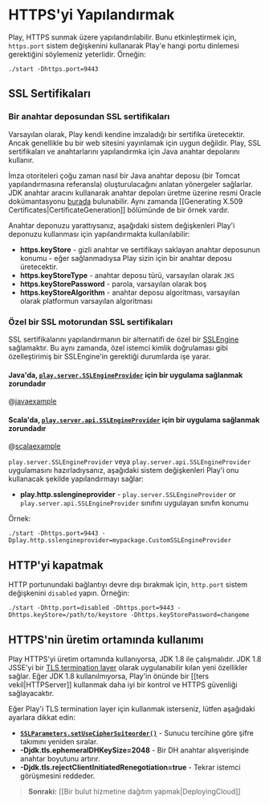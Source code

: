 <!--- Copyright (C) 2009-2013 Typesafe Inc. <http://www.typesafe.com> -->
# HTTPS'yi Yapılandırmak

Play, HTTPS sunmak üzere yapılandırılabilir. Bunu etkinleştirmek için, `https.port` sistem değişkenini kullanarak Play'e hangi portu dinlemesi gerektiğini söylemeniz yeterlidir. Örneğin:

    ./start -Dhttps.port=9443

## SSL Sertifikaları

### Bir anahtar deposundan SSL sertifikaları

Varsayılan olarak, Play kendi kendine imzaladığı bir sertifika üretecektir. Ancak genellikle bu bir web sitesini yayınlamak için uygun değildir. Play, SSL sertifikaları ve anahtarlarını yapılandırmka için Java anahtar depolarını kullanır.

İmza otoriteleri çoğu zaman nasıl bir Java anahtar deposu (bir Tomcat yapılandırmasına referansla) oluşturulacağını anlatan yönergeler sağlarlar. JDK anahtar aracını kullanarak anahtar depoları üretme üzerine resmi Oracle dokümantasyonu [burada](http://docs.oracle.com/javase/7/docs/technotes/tools/solaris/keytool.html) bulunabilir. Aynı zamanda [[Generating X.509 Certificates|CertificateGeneration]] bölümünde de bir örnek vardır. 

Anahtar deponuzu yarattıysanız, aşağıdaki sistem değişkenleri Play'i deponuzu kullanması için yapılandırmakta kullanılabilir:

* **https.keyStore** - gizli anahtar ve sertifikayı saklayan anahtar deposunun konumu - eğer sağlanmadıysa Play sizin için bir anahtar deposu üretecektir.
* **https.keyStoreType** - anahtar deposu türü, varsayılan olarak `JKS`
* **https.keyStorePassword** - parola, varsayılan olarak boş
* **https.keyStoreAlgorithm** - anahtar deposu algoritması, varsayılan olarak platformun varsayılan algoritması

### Özel bir SSL motorundan SSL sertifikaları

SSL sertifikalarını yapılandırmanın bir alternatifi de özel bir [SSLEngine](http://docs.oracle.com/javase/7/docs/api/javax/net/ssl/SSLEngine.html) sağlamaktır. Bu aynı zamanda, özel istemci kimlik doğrulaması gibi özelleştirimiş bir SSLEngine'in gerektiği durumlarda işe yarar.

#### Java'da, [`play.server.SSLEngineProvider`](api/java/play/server/SSLEngineProvider.html) için bir uygulama sağlanmak zorundadır

@[javaexample](code/java/CustomSSLEngineProvider.java)

#### Scala'da, [`play.server.api.SSLEngineProvider`](api/scala/index.html#play.server.api.SSLEngineProvider) için bir uygulama sağlanmak zorundadır

@[scalaexample](code/scala/CustomSSLEngineProvider.scala)

`play.server.SSLEngineProvider` veya `play.server.api.SSLEngineProvider` uygulamasını hazırladıysanız, aşağıdaki sistem değişkenleri Play'i onu kullanacak şekilde yapılandırmayı sağlar:

* **play.http.sslengineprovider** - `play.server.SSLEngineProvider` or `play.server.api.SSLEngineProvider` sınıfını uygulayan sınıfın konumu

Örnek:

    ./start -Dhttps.port=9443 -Dplay.http.sslengineprovider=mypackage.CustomSSLEngineProvider


## HTTP'yi kapatmak

HTTP portunundaki bağlantıyı devre dışı bırakmak için, `http.port` sistem değişkenini `disabled` yapın. Örneğin: 

    ./start -Dhttp.port=disabled -Dhttps.port=9443 -Dhttps.keyStore=/path/to/keystore -Dhttps.keyStorePassword=changeme

## HTTPS'nin üretim ortamında kullanımı

Play HTTPS'yi üretim ortamında kullanıyorsa, JDK 1.8 ile çalışmalıdır. JDK 1.8 JSSE'yi bir [TLS termination layer](http://blog.ivanristic.com/2014/03/ssl-tls-improvements-in-java-8.html) olarak uygulanabilir kılan yeni özellikler sağlar. Eğer JDK 1.8 kullanılmıyorsa, Play'in önünde bir [[ters vekil|HTTPServer]] kullanmak daha iyi bir kontrol ve HTTPS güvenliği sağlayacaktır.

Eğer Play'i TLS termination layer için kullanmak isterseniz, lütfen aşağıdaki ayarlara dikkat edin:

* **[`SSLParameters.setUseCipherSuiteorder()`](http://docs.oracle.com/javase/8/docs/technotes/guides/security/jsse/JSSERefGuide.html#cipher_suite_preference)** - Sunucu tercihine göre şifre takımını yeniden sıralar.
* **-Djdk.tls.ephemeralDHKeySize=2048** - Bir DH anahtar alışverişinde anahtar boyutunu artırır.
* **-Djdk.tls.rejectClientInitiatedRenegotiation=true** - Tekrar istemci görüşmesini reddeder.

> **Sonraki:** [[Bir bulut hizmetine dağıtım yapmak|DeployingCloud]]
